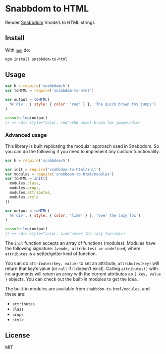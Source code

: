 # Snabbdom to HTML

Render [Snabbdom](https://github.com/paldepind/snabbdom) Vnode’s to HTML strings

## Install

With [`npm`](https://www.npmjs.com/) do:

```bash
npm install snabbdom-to-html
```

## Usage

```js
var h = require('snabbdom/h')
var toHTML = require('snabbdom-to-html')

var output = toHTML(
  h('div', { style: { color: 'red' } }, 'The quick brown fox jumps')
)

console.log(output)
// => <div style="color: red">The quick brown fox jumps</div>
```

### Advanced usage

This library is built replicating the modular approach used in Snabbdom. So you can do the following if you need to implement any custom functionality.

```js
var h = require('snabbdom/h')

var init = require('snabbdom-to-html/init')
var modules = require('snabbdom-to-html/modules')
var toHTML = init([
  modules.class,
  modules.props,
  modules.attributes,
  modules.style
])

var output = toHTML(
  h('div', { style: { color: 'lime' } }, 'over the lazy fox')
)

console.log(output)
// => <div style="color: lime">over the lazy fox</div>
```

The `init` function accepts an array of functions (modules). Modules have the following signature: `(vnode, attributes) => undefined`, where `attributes` is a setter/getter kind of function.

You can do `attributes(key, value)` to set an attribute, `attributes(key)` will return that key’s value (or `null` if it doesn’t exist). Calling `attributes()` with no arguments will return an array with the current attributes as `{ key, value }` objects. You can check out the built-in modules to get the idea.

The built-in modules are available from `snabbdom-to-html/modules`, and these are:

- `attributes`
- `class`
- `props`
- `style`

## License

MIT
